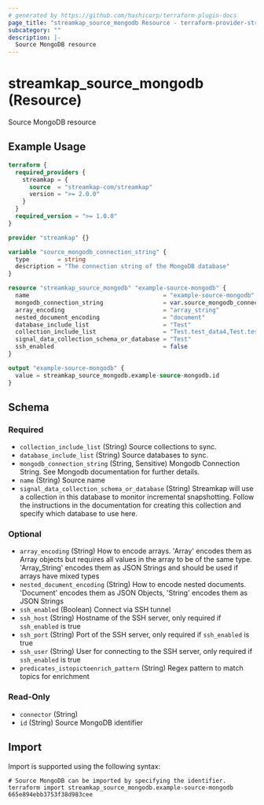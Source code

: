 ```yaml
---
# generated by https://github.com/hashicorp/terraform-plugin-docs
page_title: "streamkap_source_mongodb Resource - terraform-provider-streamkap"
subcategory: ""
description: |-
  Source MongoDB resource
---
```


# streamkap_source_mongodb (Resource)

Source MongoDB resource

## Example Usage

```terraform
terraform {
  required_providers {
    streamkap = {
      source  = "streamkap-com/streamkap"
      version = ">= 2.0.0"
    }
  }
  required_version = ">= 1.0.0"
}

provider "streamkap" {}

variable "source_mongodb_connection_string" {
  type        = string
  description = "The connection string of the MongoDB database"
}

resource "streamkap_source_mongodb" "example-source-mongodb" {
  name                                      = "example-source-mongodb"
  mongodb_connection_string                 = var.source_mongodb_connection_string
  array_encoding                            = "array_string"
  nested_document_encoding                  = "document"
  database_include_list                     = "Test"
  collection_include_list                   = "Test.test_data4,Test.test_data2"
  signal_data_collection_schema_or_database = "Test"
  ssh_enabled                               = false
}

output "example-source-mongodb" {
  value = streamkap_source_mongodb.example-source-mongodb.id
}
```

<!-- schema generated by tfplugindocs -->
## Schema

### Required

- `collection_include_list` (String) Source collections to sync.
- `database_include_list` (String) Source databases to sync.
- `mongodb_connection_string` (String, Sensitive) Mongodb Connection String. See Mongodb documentation for further details.
- `name` (String) Source name
- `signal_data_collection_schema_or_database` (String) Streamkap will use a collection in this database to monitor incremental snapshotting. Follow the instructions in the documentation for creating this collection and specify which database to use here.

### Optional

- `array_encoding` (String) How to encode arrays. 'Array' encodes them as Array objects but requires all values in the array to be of the same type. 'Array_String' encodes them as JSON Strings and should be used if arrays have mixed types
- `nested_document_encoding` (String) How to encode nested documents. 'Document' encodes them as JSON Objects, 'String' encodes them as JSON Strings
- `ssh_enabled` (Boolean) Connect via SSH tunnel
- `ssh_host` (String) Hostname of the SSH server, only required if `ssh_enabled` is true
- `ssh_port` (String) Port of the SSH server, only required if `ssh_enabled` is true
- `ssh_user` (String) User for connecting to the SSH server, only required if `ssh_enabled` is true
- `predicates_istopictoenrich_pattern` (String) Regex pattern to match topics for enrichment

### Read-Only

- `connector` (String)
- `id` (String) Source MongoDB identifier

## Import

Import is supported using the following syntax:

```shell
# Source MongoDB can be imported by specifying the identifier.
terraform import streamkap_source_mongodb.example-source-mongodb 665e894ebb3753f38d983cee
```
